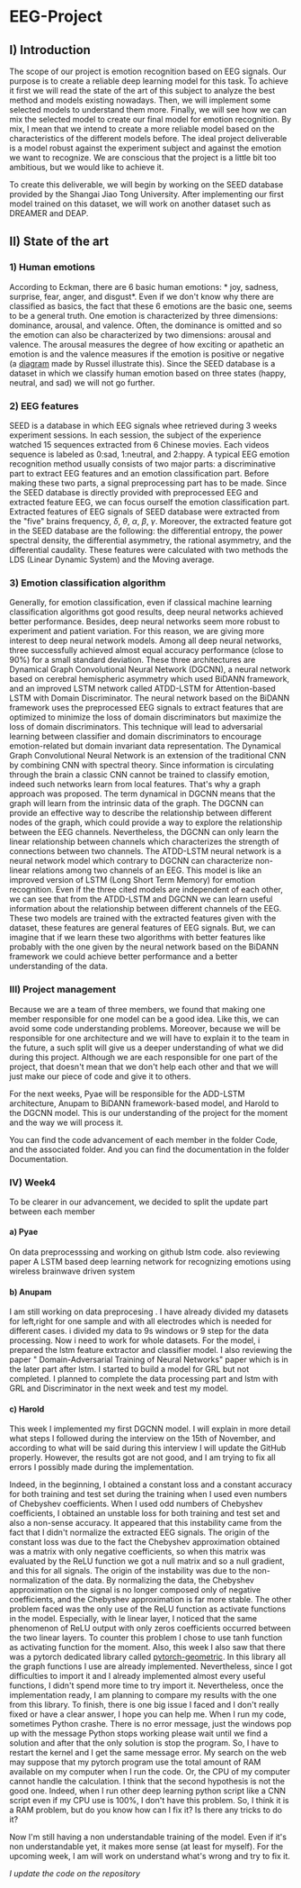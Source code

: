 # EEG-Project


## I) Introduction 

The scope of our project is emotion recognition based on EEG signals. Our purpose is to create a reliable deep learning model for this task. To achieve it first we will read the state of the art of this subject to analyze the best method and models existing nowadays. Then, we will implement some selected models to understand them more. Finally, we will see how we can mix the selected model to create our final model for emotion recognition. By mix, I mean that we intend to create a more reliable model based on the characteristics of the different models before. The ideal project deliverable is a model robust against the experiment subject and against the emotion we want to recognize. We are conscious that the project is a little bit too ambitious, but we would like to achieve it. 

To create this deliverable, we will begin by working on the SEED database provided by the Shangai Jiao Tong University. After implementing our first model trained on this dataset, we will work on another dataset such as DREAMER and DEAP. 



## II) State of the art
 
### 1) Human emotions

According to Eckman, there are 6 basic human emotions: * joy, sadness, surprise, fear, anger, and disgust*. Even if we don't know why there are classified as basics, the fact that these 6 emotions are the basic one, seems to be a general truth. One emotion is characterized by three dimensions: dominance, arousal, and valence. Often, the dominance is omitted and so the emotion can also be characterized by two dimensions: arousal and valence. The arousal measures the degree of how exciting or apathetic an emotion is and the valence measures if the emotion is positive or negative (a [diagram](https://www.pinterest.com/pin/354588170647498721/) made by Russel illustrate this). Since the SEED database is a dataset in which we classify human emotion based on three states (happy, neutral, and sad) we will not go further. 

### 2) EEG features

SEED is a database in which EEG signals whee retrieved during 3 weeks experiment sessions. In each session, the subject of the experience watched 15 sequences extracted from 6 Chinese movies. Each videos sequence is labeled as 0:sad, 1:neutral, and 2:happy. 
A typical EEG emotion recognition method usually consists of two major parts: a discriminative part to extract EEG features and an emotion classification part. Before making these two parts, a signal preprocessing part has to be made. Since the SEED database is directly provided with preprocessed EEG and extracted feature EEG, we can focus ourself the emotion classification part. Extracted features of EEG signals of SEED database were extracted from the "five" brains frequency, $\delta$, $\theta$, $\alpha$, $\beta$, $\gamma$. Moreover, the extracted feature got in the SEED database are the following: the differential entropy, the power spectral density, the differential asymmetry, the rational asymmetry, and the differential caudality. These features were calculated with two methods the LDS (Linear Dynamic System) and the Moving average. 

### 3) Emotion classification algorithm

Generally, for emotion classification, even if classical machine learning classification algorithms got good results,  deep neural networks achieved better performance. Besides, deep neural networks seem more robust to experiment and patient variation. For this reason, we are giving more interest to deep neural network models. Among all deep neural networks, three successfully achieved almost equal accuracy performance (close to 90%) for a small standard deviation. These three architectures are Dynamical Graph Convolutional Neural Network (DGCNN), a neural network based on cerebral hemispheric asymmetry which used BiDANN framework, and an improved LSTM network called ATDD-LSTM for Attention-based LSTM with Domain Discriminator. 
The neural network based on the BiDANN framework uses the preprocessed EEG signals to extract features that are optimized to minimize the loss of domain discriminators but maximize the loss of domain discriminators. This technique will lead to adversarial learning between classifier and domain discriminators to encourage emotion-related but domain invariant data representation. 
The Dynamical Graph Convolutional Neural Network is an extension of the traditional CNN by combining CNN with spectral theory. Since information is circulating through the brain a classic CNN cannot be trained to classify emotion, indeed such networks learn from local features. That's why a graph approach was proposed. The term dynamical in DGCNN means that the graph will learn from the intrinsic data of the graph. The DGCNN can provide an effective way to describe the relationship between different nodes of the graph, which could provide a way to explore the relationship between the EEG channels. 
Nevertheless, the DGCNN can only learn the linear relationship between channels which characterizes the strength of connections between two channels. 
The ATDD-LSTM neural network is a neural network model which contrary to DGCNN can characterize non-linear relations among two channels of an EEG. This model is like an improved version of LSTM (Long Short Term Memory) for emotion recognition. Even if the three cited models are independent of each other, we can see that from the ATDD-LSTM and DGCNN we can learn useful information about the relationship between different channels of the EEG. These two models are trained with the extracted features given with the dataset, these features are general features of EEG signals. But, we can imagine that if we learn these two algorithms with better features like probably with the one given by the neural network based on the BiDANN framework we could achieve better performance and a better understanding of the data. 

### III) Project management

Because we are a team of three members, we found that making one member responsible for one model can be a good idea. Like this, we can avoid some code understanding problems. Moreover, because we will be responsible for one architecture and we will have to explain it to the team in the future, a such split will give us a deeper understanding of what we did during this project. Although we are each responsible for one part of the project, that doesn't mean that we don't help each other and that we will just make our piece of code and give it to others.

For the next weeks, Pyae will be responsible for the ADD-LSTM architecture, Anupam to BiDANN framework-based model, and Harold to the DGCNN model. This is our understanding of the project for the moment and the way we will process it. 

You can find the code advancement of each member in the folder Code, and the associated folder. And you can find the documentation in the folder Documentation. 

### IV) Week4

To be clearer in our advancement, we decided to split the update part between each member

#### a) Pyae
On data preprocesssing and working on github lstm code.
also reviewing paper A LSTM based deep learning network for recognizing emotions using wireless brainwave driven system

#### b) Anupam
I am still working on data preprocesing . I have already divided my datasets for left,right for one sample and with all electrodes which is needed for different cases. i  divided my data to 9s windows or 9 step for the data processing. Now i need to work for whole datasets. For the model, i prepared the lstm feature extractor and classifier model. I also reviewing the paper " Domain-Adversarial Training of Neural Networks" paper which is in the later part after lstm. I started to build a model for GRL but not completed.
I planned to complete the data processing part and lstm with GRL and Discriminator in the next week and test my model.

#### c) Harold

This week I implemented my first DGCNN model. I will explain in more detail what steps I followed during the interview on the 15th of November, and according to what will be said during this interview I will update the GitHub properly. However, the results got are not good, and I am trying to fix all errors I possibly made during the implementation. 

Indeed, in the beginning, I obtained a constant loss and a constant accuracy for both training and test set during the training when I used even numbers of Chebyshev coefficients. When I used odd numbers of Chebyshev coefficients, I obtained an unstable loss for both training and test set and also a non-sense accuracy. It appeared that this instability came from the fact that I didn't normalize the extracted EEG signals. The origin of the constant loss was due to the fact the Chebyshev approximation obtained was a matrix with only negative coefficients, so when this matrix was evaluated by the ReLU function we got a null matrix and so a null gradient, and this for all signals. The origin of the instability was due to the non-normalization of the data. By normalizing the data, the Chebyshev approximation on the signal is no longer composed only of negative coefficients, and the Chebyshev approximation is far more stable. The other problem faced was the only use of the ReLU function as activate functions in the model. Especially, with le linear layer, I noticed that the same phenomenon of ReLU output with only zeros coefficients occurred between the two linear layers. To counter this problem I chose to use tanh function as activating function for the moment. Also, this week I also saw that there was a pytorch dedicated library called [pytorch-geometric](https://pytorch-geometric.readthedocs.io/en/latest/). In this library all the graph functions I use are already implemented. Nevertheless, since I got difficulties to import it and I already implemented almost every useful functions, I didn't spend more time to try import it. Nevertheless, once the implementation ready, I am planning to compare my results with the one from this library. To finish, there is one big issue I faced and I don't really fixed or have a clear answer, I hope you can help me. When I run my code, sometimes Python crashe. There is no error message, just the windows pop up with the message Python stops working please wait until we find a solution and after that the only solution is stop the program. So, I have to restart the kernel and I get the same message error. My search on the web may suppose that my pytorch program use the total amount of RAM available on my computer when I run the code. Or, the CPU of my computer cannot handle the calculation. I think that the second hypothesis is not the good one. Indeed, when I run other
deep learning python script like a CNN script even if my CPU use is 100%, I don't have this problem. So, I think it is a RAM problem, 
but do you know how can I fix it? Is there any tricks to do it? 

Now I'm still having a non understandable training of the model. Even if it's non understandable yet, it makes more sense (at least for myself). For the upcoming week, I am will work on understand what's wrong and try to fix it. 

*I update the code on the repository*
